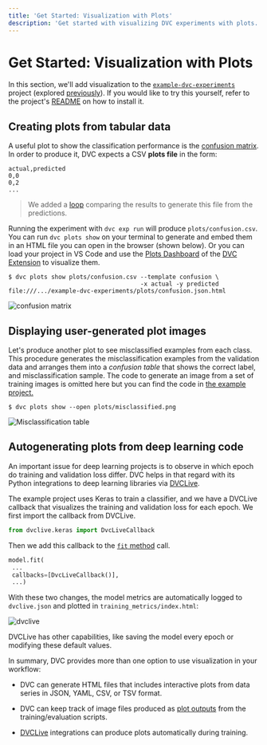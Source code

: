 ```yaml
---
title: 'Get Started: Visualization with Plots'
description: 'Get started with visualizing DVC experiments with plots.'
---
```


# Get Started: Visualization with Plots

In this section, we'll add visualization to the [`example-dvc-experiments`]
project (explored [previously]). If you would like to try this yourself, refer
to the project's [README] on how to install it.

[`example-dvc-experiments`]:
  https://github.com/iterative/example-dvc-experiments
[previously]: /doc/start/experiment-management/experiments
[readme]:
  https://github.com/iterative/example-dvc-experiments/blob/main/README.md

## Creating plots from tabular data

A useful plot to show the classification performance is the [confusion matrix].
In order to produce it, DVC expects a CSV **plots file** in the form:

```csv
actual,predicted
0,0
0,2
...
```

> We added a [loop] comparing the results to generate this file from the
> predictions.

Running the experiment with `dvc exp run` will produce `plots/confusion.csv`.
You can run `dvc plots show` on your terminal to generate and embed them in an
HTML file you can open in the browser (shown below). Or you can load your
project in VS Code and use the [Plots Dashboard] of the [DVC Extension] to
visualize them.

```dvc
$ dvc plots show plots/confusion.csv --template confusion \
                                     -x actual -y predicted
file:///.../example-dvc-experiments/plots/confusion.json.html
```

![confusion matrix](/img/start_visualization_confusion1.png)

[confusion matrix]: https://en.wikipedia.org/wiki/Confusion_matrix
[loop]:
  https://github.com/iterative/example-dvc-experiments/blob/main/src/train.py#L123
[plots dashboard]:
  https://github.com/iterative/vscode-dvc/blob/main/extension/resources/walkthrough/plots.md
[dvc extension]:
  https://marketplace.visualstudio.com/items?itemName=Iterative.dvc

## Displaying user-generated plot images

Let's produce another plot to see misclassified examples from each class. This
procedure generates the misclassification examples from the validation data and
arranges them into a _confusion table_ that shows the correct label, and
misclassification sample. The code to generate an image from a set of training
images is omitted here but you can find the code in [the example
project.][misclassified-example-code]

[misclassified-example-code]:
  https://github.com/iterative/example-dvc-experiments/blob/48b1e5078c957f71674c00f416290eaa3b20b559/src/util.py#L49

```dvc
$ dvc plots show --open plots/misclassified.png
```

![Misclassification table](/img/start_visualization_misclassification.png)

## Autogenerating plots from deep learning code

An important issue for deep learning projects is to observe in which epoch do
training and validation loss differ. DVC helps in that regard with its Python
integrations to deep learning libraries via [DVCLive].

The example project uses Keras to train a classifier, and we have a DVCLive
callback that visualizes the training and validation loss for each epoch. We
first import the callback from DVCLive.

```python
from dvclive.keras import DvcLiveCallback
```

Then we add this callback to the
[`fit` method](https://keras.io/api/models/model_training_apis/#fit-method)
call.

```python
model.fit(
 ...
 callbacks=[DvcLiveCallback()],
 ...)
```

With these two changes, the model metrics are automatically logged to
`dvclive.json` and plotted in `training_metrics/index.html`:

![dvclive](/img/start_visualization_dvclive.png)

DVCLive has other capabilities, like saving the model every epoch or modifying
these default values.

In summary, DVC provides more than one option to use visualization in your
workflow:

- DVC can generate HTML files that includes interactive plots from data series
  in JSON, YAML, CSV, or TSV format.

- DVC can keep track of image files produced as [plot outputs] from the
  training/evaluation scripts.

- [DVCLive] integrations can produce plots automatically during training.

[plot outputs]: /doc/user-guide/experiment-management/visualizing-plots
[dvclive]: /doc/dvclive/dvclive-with-dvc
